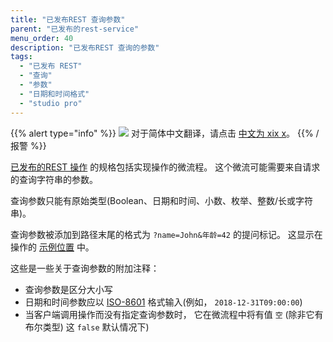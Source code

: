 ```yaml
---
title: "已发布REST 查询参数"
parent: "已发布的rest-service"
menu_order: 40
description: "已发布REST 查询的参数"
tags:
  - "已发布 REST"
  - "查询"
  - "参数"
  - "日期和时间格式"
  - "studio pro"
---
```


{{% alert type="info" %}}
<img src="attachments/chinese-translation/china.png" style="display: inline-block; margin: 0" /> 对于简体中文翻译，请点击 [中文为 xix x](https://cdn.mendix.tencent-cloud.com/documentation/refguide8/published-rest-query-parameters.pdf)。
{{% /报警 %}}

[已发布的REST 操作](published-rest-operation) 的规格包括实现操作的微流程。 这个微流可能需要来自请求的查询字符串的参数。

查询参数只能有原始类型(Boolean、日期和时间、小数、枚举、整数/长或字符串)。

查询参数被添加到路径末尾的格式为 `?name=John&年龄=42` 的提问标记。 这显示在操作的 [示例位置](published-rest-operation#example-location) 中。

这些是一些关于查询参数的附加注释：

* 查询参数是区分大小写
* 日期和时间参数应以 [ISO-8601](https://www.w3schools.com/xml/schema_dtypes_date.asp) 格式输入(例如， `2018-12-31T09:00:00`)
* 当客户端调用操作而没有指定查询参数时， 它在微流程中将有值 `空` (除非它有布尔类型) 这 `false` 默认情况下)

